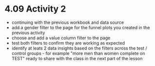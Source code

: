
# 4.09 Activity 2

- continuing with the previous workbook and data source 
- add a gender filter to the page for the funnel plots you created in the previous activity 
- choose and add a value column filter to the page 
- test both filters to confirm they are working as expected 
- identify at leats 2 data insights based on the filters across the test / control groups - for example "more men than women complete on TEST" ready to share with the class in the next part of the lesson
